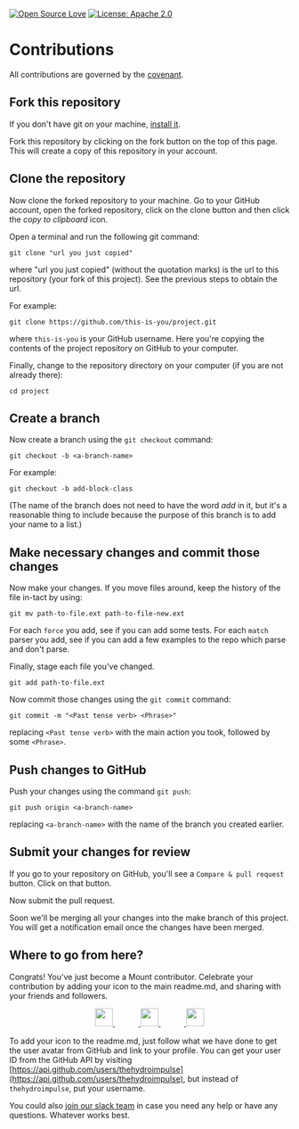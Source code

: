 [![Open Source Love](https://badges.frapsoft.com/os/v1/open-source.svg?v=103)](https://github.com/ellerbrock/open-source-badges/)
[![License: Apache 2.0](https://img.shields.io/badge/License-Apache%202-black.svg)](https://opensource.org/licenses/Apache-2.0)
<!--[![Open Source Helpers](https://www.codetriage.com/drumworkteam/project/badges/users.svg)](https://www.codetriage.com/drumworkteam/project)-->

# Contributions

All contributions are governed by the [covenant](https://github.com/drumworkteam/.github/blob/make/CODE_OF_CONDUCT.md).

## Fork this repository

If you don't have git on your machine, [install it]( https://help.github.com/articles/set-up-git/).

Fork this repository by clicking on the fork button on the top of this page.
This will create a copy of this repository in your account.

## Clone the repository

Now clone the forked repository to your machine. Go to your GitHub account, open the forked repository, click on the clone button and then click the *copy to clipboard* icon.

Open a terminal and run the following git command:

```
git clone "url you just copied"
```

where "url you just copied" (without the quotation marks) is the url to this repository (your fork of this project). See the previous steps to obtain the url.

For example:

```
git clone https://github.com/this-is-you/project.git
```

where `this-is-you` is your GitHub username. Here you're copying the contents of the project repository on GitHub to your computer.

Finally, change to the repository directory on your computer (if you are not already there):

```
cd project
```

## Create a branch

Now create a branch using the `git checkout` command:

```
git checkout -b <a-branch-name>
```

For example:

```
git checkout -b add-block-class
```

(The name of the branch does not need to have the word *add* in it, but it's a reasonable thing to include because the purpose of this branch is to add your name to a list.)

## Make necessary changes and commit those changes

Now make your changes. If you move files around, keep the history of the file in-tact by using:

```
git mv path-to-file.ext path-to-file-new.ext
```

For each `force` you add, see if you can add some tests. For each `match` parser you add, see if you can add a few examples to the repo which parse and don't parse.

Finally, stage each file you've changed.

```
git add path-to-file.ext
```

Now commit those changes using the `git commit` command:

```
git commit -m "<Past tense verb> <Phrase>"
```

replacing `<Past tense verb>` with the main action you took, followed by some `<Phrase>`.

## Push changes to GitHub

Push your changes using the command `git push`:

```
git push origin <a-branch-name>
```

replacing `<a-branch-name>` with the name of the branch you created earlier.

## Submit your changes for review

If you go to your repository on GitHub, you'll see a  `Compare & pull request` button. Click on that button.

Now submit the pull request.

Soon we'll be merging all your changes into the make branch of this project. You will get a notification email once the changes have been merged.

## Where to go from here?

Congrats! You've just become a Mount contributor. Celebrate your contribution by adding your icon to the main readme.md, and sharing with your friends and followers.

<p align='center'>
  <a href='https://twitter.com/intent/tweet?text=Yay!%20I%20just%20made%20my%20first%20open%20source%20contribution%20with%20@drumworkteam.%20You%20can%20too%20at%20https://github.com/drumworkteam&hashtags=OpenSource,Hacking'>
    <img src='https://mount.make/slate/twitter.png' width='32'/>
  </a>　　　<a href='https://www.facebook.com/sharer/sharer.php?u=https%3A%2F%2Fgithub.com%2Fdrumworkteam&quote=Yay!%20I%20just%20made%20my%20first%20open%20source%20contribution%20with%20@drumworkteam.%20You%20can%20too%20at%20https://github.com/drumworkteam&hashtag=%23OpenSource'>
    <img src='https://mount.make/slate/facebook.png' width='32'/>
  </a>　　　<a href='https://www.linkedin.com/shareArticle?mini=true&url=https%3A%2F%2Fgithub.com%2Fdrumworkteam&title=Mount&summary=The%20Mount%20of%20Information%20and%20Computation&source=https://github.com/drumworkteam'>
    <img src='https://mount.make/slate/linkedin.png' width='32'/>
  </a>
</p>

To add your icon to the readme.md, just follow what we have done to get the user avatar from GitHub and link to your profile. You can get your user ID from the GitHub API by visiting [https://api.github.com/users/thehydroimpulse](https://api.github.com/users/thehydroimpulse), but instead of `thehydroimpulse`, put your username.

You could also [join our slack team](https://join.slack.com/t/drumworkteam/shared_invite/zt-fc5b262t-WTqRzSlyBULUmvcCLdFKPw) in case you need any help or have any questions. Whatever works best.
